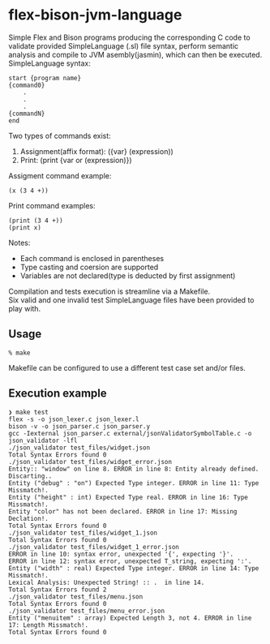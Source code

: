 # flex-bison-jvm-language

Simple Flex and Bison programs producing the corresponding C code to validate
provided SimpleLanguage (.sl) file syntax, perform semantic analysis and compile to
JVM asembly(jasmin), which can then be executed.
<br>
SimpleLanguage syntax:
```
start {program name}
{command0}
    .
    .
    .
{commandN}
end
```

Two types of commands exist:
1. Assignment(affix format): ({var} (expression))
2. Print: (print {var or (expression)})

Assigment command example:
```
(x (3 4 +))
```

Print command examples:
```
(print (3 4 +))
(print x)
```

Notes:
- Each command is enclosed in parentheses
- Type casting and coersion are supported
- Variables are not declared(type is deducted by first assignment)

Compilation and tests execution is streamline via a Makefile.
<br>
Six valid and one invalid test SimpleLanguage files have been provided to play with.

## Usage
```
% make
```
Makefile can be configured to use a different test case set and/or files.

## Execution example
```
❯ make test
flex -s -o json_lexer.c json_lexer.l
bison -v -o json_parser.c json_parser.y
gcc -Iexternal json_parser.c external/jsonValidatorSymbolTable.c -o json_validator -lfl
./json_validator test_files/widget.json
Total Syntax Errors found 0 
./json_validator test_files/widget_error.json
Entity:: "window" on line 8. ERROR in line 8: Entity already defined. Discarting..
Entity ("debug" : "on") Expected Type integer. ERROR in line 11: Type Missmatch!.
Entity ("height" : int) Expected Type real. ERROR in line 16: Type Missmatch!.
Entity "color" has not been declared. ERROR in line 17: Missing Declation!.
Total Syntax Errors found 0 
./json_validator test_files/widget_1.json
Total Syntax Errors found 0 
./json_validator test_files/widget_1_error.json
ERROR in line 10: syntax error, unexpected '{', expecting '}'.
ERROR in line 12: syntax error, unexpected T_string, expecting ':'.
Entity ("width" : real) Expected Type integer. ERROR in line 14: Type Missmatch!.
Lexical Analysis: Unexpected String! :: .  in line 14. 
Total Syntax Errors found 2 
./json_validator test_files/menu.json
Total Syntax Errors found 0 
./json_validator test_files/menu_error.json
Entity ("menuitem" : array) Expected Length 3, not 4. ERROR in line 17: Length Missmatch!.
Total Syntax Errors found 0 
```
